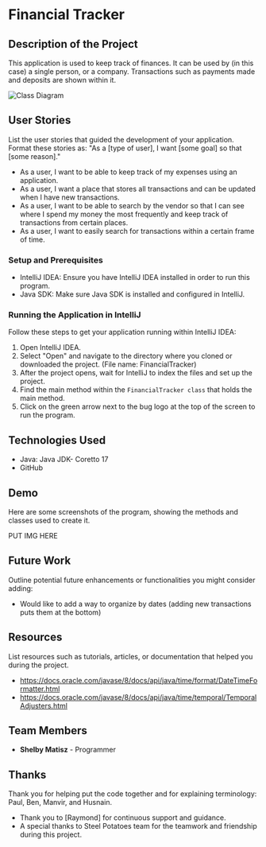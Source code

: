 # Financial Tracker

## Description of the Project

This application is used to keep track of finances. It can be used by (in this case) a single person, or a company. Transactions such as payments made and deposits are shown within it.


![Class Diagram](path/to/your/class_diagram.png)

## User Stories

List the user stories that guided the development of your application. Format these stories as: "As a [type of user], I want [some goal] so that [some reason]."

- As a user, I want to be able to keep track of my expenses using an application.
- As a user, I want a place that stores all transactions and can be updated when I have new transactions.
- As a user, I want to be able to search by the vendor so that I can see where I spend my money the most frequently and keep track of transactions from certain places.
- As a user, I want to easily search for transactions within a certain frame of time.

### Setup and Prerequisites

- IntelliJ IDEA: Ensure you have IntelliJ IDEA installed in order to run this program.
- Java SDK: Make sure Java SDK is installed and configured in IntelliJ.

### Running the Application in IntelliJ

Follow these steps to get your application running within IntelliJ IDEA:

1. Open IntelliJ IDEA.
2. Select "Open" and navigate to the directory where you cloned or downloaded the project. (File name: FinancialTracker)
3. After the project opens, wait for IntelliJ to index the files and set up the project.
4. Find the main method within the `FinancialTracker class` that holds the main method.
5. Click on the green arrow next to the bug logo at the top of the screen to run the program.

## Technologies Used

- Java: Java JDK- Coretto 17
- GitHub

## Demo

Here are some screenshots of the program, showing the methods and classes used to create it. 

PUT IMG HERE

## Future Work

Outline potential future enhancements or functionalities you might consider adding:

- Would like to add a way to organize by dates (adding new transactions puts them at the bottom)

## Resources

List resources such as tutorials, articles, or documentation that helped you during the project.

- https://docs.oracle.com/javase/8/docs/api/java/time/format/DateTimeFormatter.html
- https://docs.oracle.com/javase/8/docs/api/java/time/temporal/TemporalAdjusters.html


## Team Members

- **Shelby Matisz** - Programmer


## Thanks

Thank you for helping put the code together and for explaining terminology: Paul, Ben, Manvir, and Husnain. 

- Thank you to [Raymond] for continuous support and guidance.
- A special thanks to Steel Potatoes team for the teamwork and friendship during this project.
